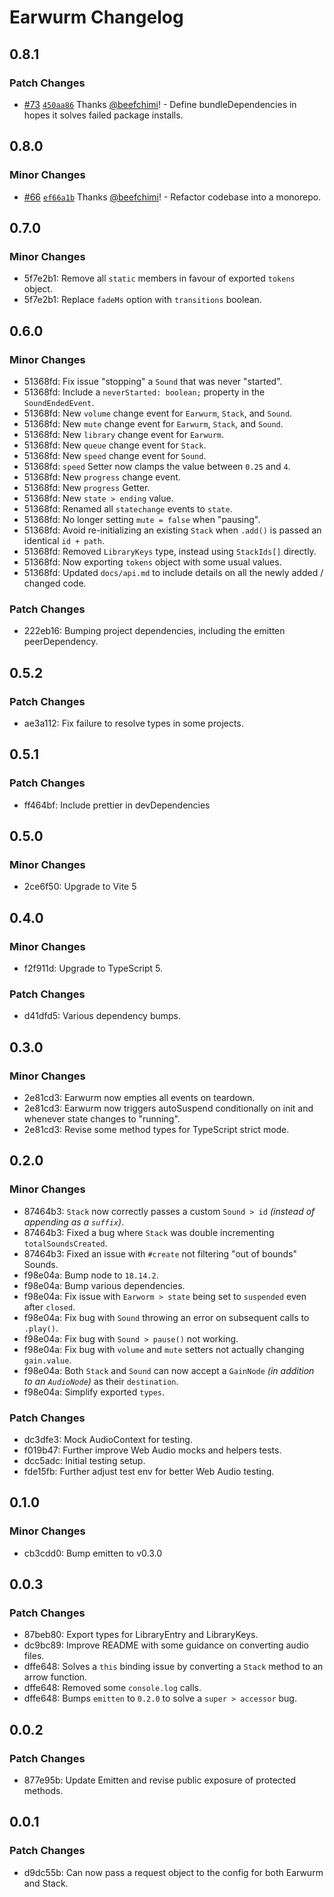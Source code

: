 # Earwurm Changelog

## 0.8.1

### Patch Changes

- [#73](https://github.com/beefchimi/earwurm/pull/73) [`450aa86`](https://github.com/beefchimi/earwurm/commit/450aa869190ab3a08e99a9f5bcf845afeff4b4e0) Thanks [@beefchimi](https://github.com/beefchimi)! - Define bundleDependencies in hopes it solves failed package installs.

## 0.8.0

### Minor Changes

- [#66](https://github.com/beefchimi/earwurm/pull/66) [`ef66a1b`](https://github.com/beefchimi/earwurm/commit/ef66a1bf00a0c79221f87e16631c2093c541ead7) Thanks [@beefchimi](https://github.com/beefchimi)! - Refactor codebase into a monorepo.

## 0.7.0

### Minor Changes

- 5f7e2b1: Remove all `static` members in favour of exported `tokens` object.
- 5f7e2b1: Replace `fadeMs` option with `transitions` boolean.

## 0.6.0

### Minor Changes

- 51368fd: Fix issue "stopping" a `Sound` that was never "started".
- 51368fd: Include a `neverStarted: boolean;` property in the `SoundEndedEvent`.
- 51368fd: New `volume` change event for `Earwurm`, `Stack`, and `Sound`.
- 51368fd: New `mute` change event for `Earwurm`, `Stack`, and `Sound`.
- 51368fd: New `library` change event for `Earwurm`.
- 51368fd: New `queue` change event for `Stack`.
- 51368fd: New `speed` change event for `Sound`.
- 51368fd: `speed` Setter now clamps the value between `0.25` and `4`.
- 51368fd: New `progress` change event.
- 51368fd: New `progress` Getter.
- 51368fd: New `state > ending` value.
- 51368fd: Renamed all `statechange` events to `state`.
- 51368fd: No longer setting `mute = false` when "pausing".
- 51368fd: Avoid re-initializing an existing `Stack` when `.add()` is passed an identical `id + path`.
- 51368fd: Removed `LibraryKeys` type, instead using `StackIds[]` directly.
- 51368fd: Now exporting `tokens` object with some usual values.
- 51368fd: Updated `docs/api.md` to include details on all the newly added / changed code.

### Patch Changes

- 222eb16: Bumping project dependencies, including the emitten peerDependency.

## 0.5.2

### Patch Changes

- ae3a112: Fix failure to resolve types in some projects.

## 0.5.1

### Patch Changes

- ff464bf: Include prettier in devDependencies

## 0.5.0

### Minor Changes

- 2ce6f50: Upgrade to Vite 5

## 0.4.0

### Minor Changes

- f2f911d: Upgrade to TypeScript 5.

### Patch Changes

- d41dfd5: Various dependency bumps.

## 0.3.0

### Minor Changes

- 2e81cd3: Earwurm now empties all events on teardown.
- 2e81cd3: Earwurm now triggers autoSuspend conditionally on init and whenever state changes to "running".
- 2e81cd3: Revise some method types for TypeScript strict mode.

## 0.2.0

### Minor Changes

- 87464b3: `Stack` now correctly passes a custom `Sound > id` _(instead of appending as a `suffix`)_.
- 87464b3: Fixed a bug where `Stack` was double incrementing `totalSoundsCreated`.
- 87464b3: Fixed an issue with `#create` not filtering "out of bounds" Sounds.
- f98e04a: Bump node to `18.14.2`.
- f98e04a: Bump various dependencies.
- f98e04a: Fix issue with `Earworm > state` being set to `suspended` even after `closed`.
- f98e04a: Fix bug with `Sound` throwing an error on subsequent calls to `.play()`.
- f98e04a: Fix bug with `Sound > pause()` not working.
- f98e04a: Fix bug with `volume` and `mute` setters not actually changing `gain.value`.
- f98e04a: Both `Stack` and `Sound` can now accept a `GainNode` _(in addition to an `AudioNode`)_ as their `destination`.
- f98e04a: Simplify exported `types`.

### Patch Changes

- dc3dfe3: Mock AudioContext for testing.
- f019b47: Further improve Web Audio mocks and helpers tests.
- dcc5adc: Initial testing setup.
- fde15fb: Further adjust test env for better Web Audio testing.

## 0.1.0

### Minor Changes

- cb3cdd0: Bump emitten to v0.3.0

## 0.0.3

### Patch Changes

- 87beb80: Export types for LibraryEntry and LibraryKeys.
- dc9bc89: Improve README with some guidance on converting audio files.
- dffe648: Solves a `this` binding issue by converting a `Stack` method to an arrow function.
- dffe648: Removed some `console.log` calls.
- dffe648: Bumps `emitten` to `0.2.0` to solve a `super > accessor` bug.

## 0.0.2

### Patch Changes

- 877e95b: Update Emitten and revise public exposure of protected methods.

## 0.0.1

### Patch Changes

- d9dc55b: Can now pass a request object to the config for both Earwurm and Stack.
